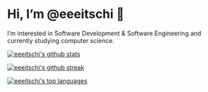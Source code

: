 # Hi, I’m @eeeitschi 👋

I’m interested in Software Development & Software Engineering and currently studying computer science.

[![eeeitschi's github stats](https://github-readme-stats.vercel.app/api?username=eeeitschi&theme=blue-green)](https://github.com/eeeitschi/github-readme-stats)

[![eeeitschi's github streak](https://github-readme-streak-stats.herokuapp.com/?user=eeeitschi&theme=blue-green)](https://github.com/eeeitschi/github-readme-streak-stats)

[![eeeitschi's top languages](https://github-readme-stats.vercel.app/api/top-langs/?username=eeeitschi&theme=blue-green)](https://github.com/eeeitschi/github-readme-stats)
